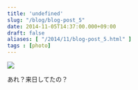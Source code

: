 ```yaml
---
title: 'undefined'
slug: "/blog/blog-post_5"
date: 2014-11-05T14:37:00.000+09:00
draft: false
aliases: [ "/2014/11/blog-post_5.html" ]
tags : [photo]
---
```


  
![](http://68.media.tumblr.com/5dd303ffbb84d41e6e654130ededbcec/tumblr_mtt5jzZEjw1s9m2ioo1_500.jpg)  

  
  

あれ？来日してたの？